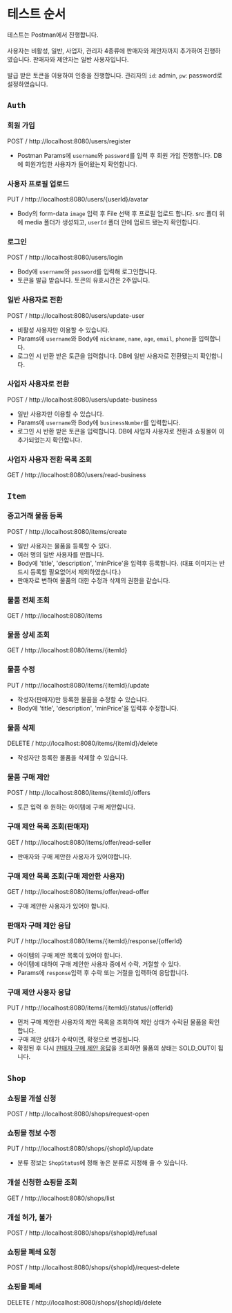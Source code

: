 # 테스트 순서
테스트는 Postman에서 진행합니다.</br></br>
사용자는 비활성, 일반, 사업자, 관리자 4종류에 판매자와 제안자까지 추가하여 진행하였습니다.
판매자와 제안자는 일반 사용자입니다.</br></br>
발급 받은 토큰을 이용하여 인증을 진행합니다.
관리자의 `id`: admin, `pw`: password로 설정하였습니다.

## `Auth`
### 회원 가입
POST / http://localhost:8080/users/register
- Postman Params에 `username`와 `password`를 입력 후 회원 가입 진행합니다. DB에 회원가입한 사용자가 들어왔는지 확인합니다.

### 사용자 프로필 업로드
PUT / http://localhost:8080/users/{userId}/avatar
- Body의 form-data `image` 입력 후 File 선택 후 프로필 업로드 합니다.
  src 폴더 위에 media 폴더가 생성되고, `userId` 폴더 안에 업로드 됐는지 확인합니다.

### 로그인
POST / http://localhost:8080/users/login 
- Body에 `username`와 `password`를 입력해 로그인합니다. 
- 토큰을 발급 받습니다. 토큰의 유효시간은 2주입니다.

### 일반 사용자로 전환
POST / http://localhost:8080/users/update-user 
- 비활성 사용자만 이용할 수 있습니다.
- Params에 `username`와 Body에 `nickname`, `name`, `age`, `email`, `phone`을 입력합니다.
- 로그인 시 반환 받은 토큰을 입력합니다.
  DB에 일반 사용자로 전환됐는지 확인합니다.

### 사업자 사용자로 전환
POST / http://localhost:8080/users/update-business 
- 일반 사용자만 이용할 수 있습니다.
- Params에 `username`와 Body에 `businessNumber`를 입력합니다.
- 로그인 시 반환 받은 토큰을 입력합니다.
  DB에 사업자 사용자로 전환과 쇼핑몰이 이 추가되었는지 확인합니다.

### 사업자 사용자 전환 목록 조회
GET / http://localhost:8080/users/read-business

## `Item`
### 중고거래 물품 등록
POST / http://localhost:8080/items/create
- 일반 사용자는 물품을 등록할 수 있다.
- 여러 명의 일반 사용자를 만듭니다.
- Body에 'title', 'description', 'minPrice'을 입력후 등록합니다. (대표 이미지는 반드시 등록할 필요없어서 제외하였습니다.)
- 판매자로 변하여 물품의 대한 수정과 삭제의 권한을 같습니다.

### 물품 전체 조회
GET / http://localhost:8080/items

### 물품 상세 조회
GET / http://localhost:8080/items/{itemId}

### 물품 수정
PUT /  http://localhost:8080/items/{itemId}/update
- 작성자(판매자)만 등록한 물픔을 수정할 수 있습니다.
- Body에 'title', 'description', 'minPrice'을 입력후 수정합니다.

### 물품 삭제
DELETE / http://localhost:8080/items/{itemId}/delete
- 작성자만 등록한 물품을 삭제할 수 있습니다.

### 물품 구매 제안
POST / http://localhost:8080/items/{itemId}/offers
- 토큰 입력 후 원하는 아이템에 구매 제안합니다. 

### 구매 제안 목록 조회(판매자)
GET / http://localhost:8080/items/offer/read-seller
- 판매자와 구매 제안한 사용자가 있어야합니다.

### 구매 제안 목록 조회(구매 제안한 사용자)
GET / http://localhost:8080/items/offer/read-offer
- 구매 제안한 사용자가 있어야 합니다.

### 판매자 구매 제안 응답
PUT / http://localhost:8080/items/{itemId}/response/{offerId}
- 아이템의 구매 제안 목록이 있어야 합니다.
- 아이템에 대하여 구매 제안한 사용자 중에서 수락, 거절할 수 있다.
- Params에 `response`입력 후 수락 또는 거절을 입력하여 응답합니다.

### 구매 제안 사용자 응답
PUT / http://localhost:8080/items/{itemId}/status/{offerId}
- 먼저 구매 제안한 사용자의 제안 목록을 조회하여 제안 상태가 수락된 물품을 확인합니다.
- 구매 제안 상태가 수락이면, 확정으로 변경됩니다.
- 확정된 후 다시 [판매자 구매 제안 응답](http://localhost:8080/shops/{itemId}/response/{offerId})을 조회하면
물품의 상태는 SOLD_OUT이 됩니다.

## `Shop`
### 쇼핑몰 개설 신청
POST / http://localhost:8080/shops/request-open

### 쇼핑몰 정보 수정
PUT / http://localhost:8080/shops/{shopId}/update
- 분류 정보는 `ShopStatus`에 정해 놓은 분류로 지정해 줄 수 있습니다.

### 개설 신청한 쇼핑몰 조회
GET / http://localhost:8080/shops/list

### 개설 허가, 불가
POST / http://localhost:8080/shops/{shopId}/refusal

### 쇼핑몰 폐쇄 요청
POST / http://localhost:8080/shops/{shopId}/request-delete

### 쇼핑몰 폐쇄
DELETE / http://localhost:8080/shops/{shopId}/delete